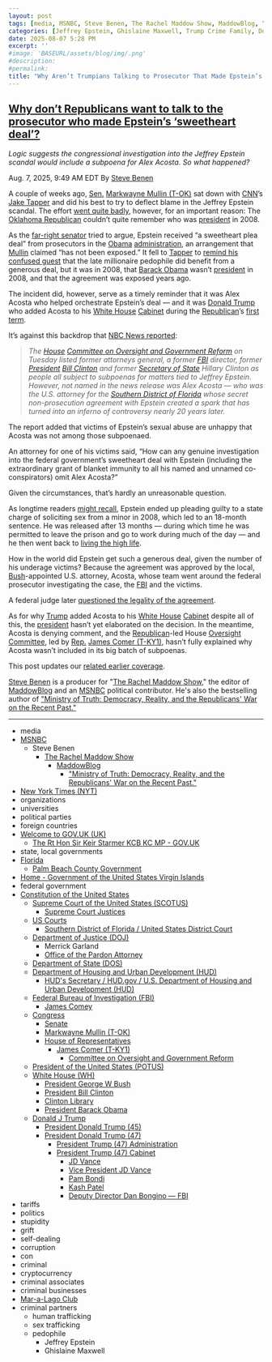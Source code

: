 ```yaml
---
layout: post
tags: [media, MSNBC, Steve Benen, The Rachel Maddow Show, MaddowBlog, “Ministry of Truth –  Democracy Reality and the Republicans’ War on the Recent Past.”, New York Times (NYT), organizations, universities, political parties, foreign countries, Welcome to GOV.UK (UK), The Rt Hon Sir Keir Starmer KCB KC MP - GOV.UK, state local governments, Florida, Palm Beach County Government, Home - Government of the United States Virgin Islands, federal government, Constitution of the United States, Supreme Court of the United States (SCOTUS), Supreme Court Justices, US Courts, Southern District of Florida / United States District Court, Department of Justice (DOJ), Merrick Garland, Office of the Pardon Attorney, Department of State (DOS), Department of Housing and Urban Development (HUD), HUD’s Secretary / HUD.gov / U.S. Department of Housing and Urban Development (HUD), Federal Bureau of Investigation (FBI), James Comey, Congress, Senate, Markwayne Mullin (T-OK), House of Representatives, James Comer (T-KY1), Committee on Oversight and Government Reform, President of the United States (POTUS), White House (WH), President George W Bush, President Bill Clinton, Clinton Library, President Barack Obama, Donald J Trump, President Donald Trump (45), President Donald Trump (47), President Trump (47) Administration, President Trump (47) Cabinet, JD Vance, Vice President JD Vance, Pam Bondi, Kash Patel, Deputy Director Dan Bongino — FBI, tariffs, politics, stupidity, grift, self-dealing, corruption, con, criminal, cryptocurrency, criminal associates, criminal businesses, Mar-a-Lago Club, criminal partners, human trafficking, sex trafficking, pedophile, Jeffrey Epstein, Ghislaine Maxwell]
categories: [Jeffrey Epstein, Ghislaine Maxwell, Trump Crime Family, Donald Trump]
date: 2025-08-07 5:28 PM
excerpt: ''
#image: 'BASEURL/assets/blog/img/.png'
#description:
#permalink:
title: "Why Aren’t Trumpians Talking to Prosecutor That Made Epstein’s ‘Sweetheart Deal’?"
---
```



## [Why don’t Republicans want to talk to the prosecutor who made Epstein’s ‘sweetheart deal’?](https://www.msnbc.com/rachel-maddow-show/maddowblog/dont-republicans-want-talk-prosecutor-made-epsteins-sweetheart-deal-rcna223597)

*Logic suggests the congressional investigation into the Jeffrey Epstein scandal would include a subpoena for Alex Acosta. So what happened?*

Aug. 7, 2025, 9:49 AM EDT
By [Steve Benen](https://www.msnbc.com/author/steve-benen-ncpn433601)

A couple of weeks ago, [Sen.](https://www.senate.gov/,) [Markwayne Mullin (T-OK)](https://www.mullin.senate.gov/) sat down with [CNN](https://www.cnn.com/)’s [Jake Tapper](https://www.cnn.com/profiles/jake-tapper-profile) and did his best to try to deflect blame in the Jeffrey Epstein scandal. The effort [went quite badly](https://www.msnbc.com/rachel-maddow-show/maddowblog/targeting-epsteins-sweetheart-deal-senate-republican-forgets-was-presi-rcna221432), however, for an important reason: The [Oklahoma Republican](https://www.mullin.senate.gov/) couldn’t quite remember who was [president](https://www.whitehouse.gov/) in 2008.

As the [far-right senator](https://www.mullin.senate.gov/) tried to argue, Epstein received “a sweetheart plea deal” from prosecutors in the [Obama](https://obamawhitehouse.archives.gov/) [administration](https://www.whitehouse.gov/administration/), an arrangement that [Mullin](https://www.mullin.senate.gov/) claimed “has not been exposed.” It fell to [Tapper](https://www.cnn.com/profiles/jake-tapper-profile) to [remind his confused guest](https://www.msnbc.com/rachel-maddow-show/maddowblog/targeting-epsteins-sweetheart-deal-senate-republican-forgets-was-presi-rcna221432) that the late millionaire pedophile did benefit from a generous deal, but it was in 2008, that [Barack Obama](https://obamawhitehouse.archives.gov/) wasn’t [president](https://www.whitehouse.gov/) in 2008, and that the agreement was exposed years ago.

The incident did, however, serve as a timely reminder that it was Alex Acosta who helped orchestrate Epstein’s deal — and it was [Donald Trump](https://www.donaldjtrump.com/) who added Acosta to his [White House](https://www.whitehouse.gov/) [Cabinet](https://www.whitehouse.gov/administration/the-cabinet/) during the [Republican](https://www.gop.com/)’s [first term](https://trumpwhitehouse.archives.gov/).

It’s against this backdrop that [NBC News reported](https://www.nbcnews.com/politics/congress/congress-doesnt-want-talk-alex-acosta-epsteins-sweetheart-deal-maker-rcna223543):

> *The [House](https://www.house.gov/) [Committee on Oversight and Government Reform](https://oversight.house.gov/) on Tuesday listed former attorneys general, a former [FBI](https://www.fbi.gov/) director, former [President](https://www.whitehouse.gov/) [Bill Clinton](https://clintonwhitehouse2.archives.gov/) and former [Secretary of State](https://www.state.gov/) Hillary Clinton as people all subject to subpoenas for matters tied to Jeffrey Epstein. However, not named in the news release was Alex Acosta — who was the U.S. attorney for the [Southern District of Florida](https://www.flsd.uscourts.gov/) whose secret non-prosecution agreement with Epstein created a spark that has turned into an inferno of controversy nearly 20 years later.*

The report added that victims of Epstein’s sexual abuse are unhappy that Acosta was not among those subpoenaed.

An attorney for one of his victims said, “How can any genuine investigation into the federal government’s sweetheart deal with Epstein (including the extraordinary grant of blanket immunity to all his named and unnamed co-conspirators) omit Alex Acosta?”

Given the circumstances, that’s hardly an unreasonable question.

As longtime readers [might recall](https://www.msnbc.com/rachel-maddow-show/justice-dept-take-closer-look-jeffrey-epsteins-plea-deal-msna1192476), Epstein ended up pleading guilty to a state charge of soliciting sex from a minor in 2008, which led to an 18-month sentence. He was released after 13 months — during which time he was permitted to leave the prison and go to work during much of the day — and he then went back to [living the high life](https://www.nbcnews.com/news/us-news/jeffrey-epstein-multi-millionaire-sex-offender-settles-suit-apologizes-n943481).

How in the world did Epstein get such a generous deal, given the number of his underage victims? Because the agreement was approved by the local, [Bush](https://georgewbush-whitehouse.archives.gov/)-appointed U.S. attorney, Acosta, whose team went around the federal prosecutor investigating the case, the [FBI](https:///www.fbi.gov/) and the victims.

A federal judge later [questioned the legality of the agreement](https://www.msnbc.com/rachel-maddow-show/the-scandal-could-force-out-another-trump-cabinet-secretary-msna1197486).

As for why [Trump](https://www.donaldjtrump.com/) added Acosta to his [White House](https://www.whitehouse.gov/) [Cabinet](https://www.whitehouse.gov/administration/the-cabinet/) despite all of this, the [president](https://www.whitehouse.gov/) hasn’t yet elaborated on the decision. In the meantime, Acosta is denying comment, and the [Republican](https://www.gop.com/)-led House [Oversight Committee](https://oversight.house.gov/), led by [Rep.](https://www.gop.com/) [James Comer (T-KY1)](https://comer.house.gov/), hasn’t fully explained why Acosta wasn’t included in its big batch of subpoenas.

This post updates our [related earlier coverage](https://www.msnbc.com/rachel-maddow-show/justice-dept-take-closer-look-jeffrey-epsteins-plea-deal-msna1192476).

[Steve Benen](https://www.msnbc.com/author/steve-benen-ncpn433601) is a producer for "[The Rachel Maddow Show](https://www.msnbc.com/rachel-maddow-show)," the editor of [MaddowBlog](https://www.msnbc.com/rachel-maddow-show) and an [MSNBC](https://www.msnbc.com/) political contributor. He's also the bestselling author of ["Ministry of Truth: Democracy, Reality, and the Republicans' War on the Recent Past."](https://www.harpercollins.com/products/ministry-of-truth-steve-benen)

----
- media
- [MSNBC](https://www.msnbc.com/)
    - Steve Benen
        - [The Rachel Maddow Show](https://www.msnbc.com/rachel-maddow-show)
            - [MaddowBlog](https://www.msnbc.com/rachel-maddow-show) 
                - ["Ministry of Truth: Democracy, Reality, and the Republicans' War on the Recent Past."](https://www.harpercollins.com/products/ministry-of-truth-steve-benen)
- [New York Times (NYT)](https://www.nytimes.com/)
- organizations 
- universities 
- political parties 
- foreign countries 
- [Welcome to GOV.UK (UK)](https://www.gov.uk/)
    - [The Rt Hon Sir Keir Starmer KCB KC MP - GOV.UK](https://www.gov.uk/government/people/keir-starmer)
- state, local governments
- [Florida](https://www.myflorida.gov/)
    - [Palm Beach County Government](https://discover.pbc.gov/Pages/Government.aspx)
- [Home - Government of the United States Virgin Islands](https://www.vi.gov/)
- federal government 
- [Constitution of the United States](https://constitution.congress.gov/)
    - [Supreme Court of the United States (SCOTUS)](https://www.supremecourt.gov/)
        - [Supreme Court Justices](https://www.supremecourt.gov/about/justices.aspx)
    - [US Courts](https://www.uscourts.gov/)
        - [Southern District of Florida / United States District Court](https://www.flsd.uscourts.gov/)
    - [Department of Justice (DOJ)](https://www.justice.gov/)
        - Merrick Garland 
        - [Office of the Pardon Attorney](https://www.justice.gov/pardon)
   - [Department of State (DOS)](https://www.state.gov/)
   - [Department of Housing and Urban Development (HUD)](http://www.hud.gov/)
       - [HUD's Secretary / HUD.gov / U.S. Department of Housing and Urban Development (HUD)](http://www.hud.gov/aboutus/secretary)
    - [Federal Bureau of Investigation (FBI)](https://www.fbi.gov/)
        - [James Comey](https://www.fbi.gov/history/directors/james-b-comey)
    - [Congress](https://www.congress.gov/)
        - [Senate](https://www.senate.gov/)
        - [Markwayne Mullin (T-OK)](https://www.mullin.senate.gov/)
        - [House of Representatives](https://www.house.gov/)
            - [James Comer (T-KY1)](https://comer.house.gov/)
                - [Committee on Oversight and Government Reform](https://oversight.house.gov/)
    - [President of the United States (POTUS)](https://www.whitehouse.gov/)
    - [White House (WH)](https://www.whitehouse.gov/)
        - [President George W Bush](https://georgewbush-whitehouse.archives.gov/)
        - [President Bill Clinton](https://clintonwhitehouse2.archives.gov/)
        - [Clinton Library](https://www.clintonlibrary.gov/)
        - [President Barack Obama](https://obamawhitehouse.archives.gov/)
    - [Donald J Trump](https://www.donaldjtrump.com/)
        - [President Donald Trump (45)](https://trumpwhitehouse.archives.gov/)
        - [President Donald Trump (47)](https://www.whitehouse.gov/administration/donald-j-trump/)
            - [President Trump (47) Administration](https://www.whitehouse.gov/administration/)
            - [President Trump (47) Cabinet](https://www.whitehouse.gov/administration/the-cabinet/)
                - [JD Vance](https://www.linkedin.com/in/jd-vance-770a9047/)
                - [Vice President JD Vance](https://www.whitehouse.gov/administration/jd-vance/)
                - [Pam Bondi](https://www.justice.gov/ag/staff-profile/meet-attorney-general)
                - [Kash Patel](https://www.fbi.gov/about/leadership-and-structure/director-patel)
                - [Deputy Director Dan Bongino — FBI](https://www.fbi.gov/about/leadership-and-structure/deputy-director-dan-bongino)
- tariffs
- politics
- stupidity
- grift
- self-dealing
- corruption
- con
- criminal 
- cryptocurrency 
- criminal associates
- criminal businesses
- [Mar-a-Lago Club](https://www.maralagoclub.com/)
- criminal partners
    - human trafficking 
    - sex trafficking 
    - pedophile 
        - Jeffrey Epstein 
        - Ghislaine Maxwell
